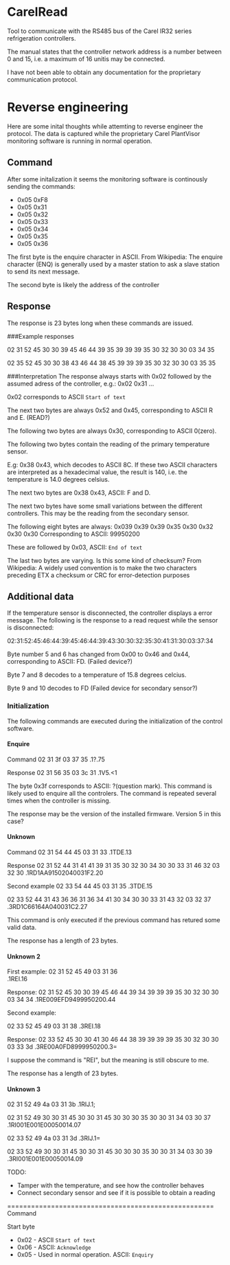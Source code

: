 # CarelRead
Tool to communicate with the RS485 bus of the Carel IR32 series refrigeration controllers.

The manual states that the controller network address is a number between 0 and 15, i.e. a maximum of 16 unitis may be connected.

I have not been able to obtain any documentation for the proprietary communication protocol.

# Reverse engineering

Here are some inital thoughts while attemting to reverse engineer the protocol. The data is captured while the proprietary Carel PlantVisor monitoring software is running in normal operation.


## Command
After some initalization it seems the monitoring software is continously sending the commands:
- 0x05 0xF8
- 0x05 0x31
- 0x05 0x32
- 0x05 0x33
- 0x05 0x34
- 0x05 0x35
- 0x05 0x36

The first byte is the enquire character in ASCII.
From Wikipedia: The enquire character (ENQ) is generally used by a master station to ask a
slave station to send its next message.

The second byte is likely the address of the controller

## Response

The response is 23 bytes long when these commands are issued.

###Example responses

02 31 52 45 30 30 39 45 46 44 39 35 39 39 39 35 30 32 30 30 03 34 35  

02 35 52 45 30 30 38 43 46 44 38 45 39 39 39 35 30 32 30 30 03 35 35

###Interpretation
The response always starts with 0x02 followed by the assumed adress of the
controller, e.g.:
0x02 0x31 ...

0x02 corresponds to ASCII `Start of text`

The next two bytes are always 0x52 and 0x45, corresponding to ASCII R and E. (READ?)

The following two bytes are always 0x30, corresponding to ASCII 0(zero).

The following two bytes contain the reading of the primary temperature sensor.

E.g: 0x38 0x43, which decodes to ASCII 8C. If these two ASCII characters are interpreted as a hexadecimal value, the result is 140, i.e. the temperature is 14.0 degrees celsius.

The next two bytes are 0x38 0x43, ASCII: F and D.

The next two bytes have some small variations between the different controllers. This may be the reading from the secondary sensor.


The following eight bytes are always:
0x039 0x39 0x39 0x35 0x30 0x32 0x30 0x30 Corresponding to ASCII: 99950200 

These are followed by 0x03, ASCII: `End of text` 

The last two bytes are varying. Is this some kind of checksum?
From Wikipedia: A widely used convention is to make the two characters preceding ETX a checksum
or CRC for error-detection purposes


## Additional data

If the temperature sensor is disconnected, the controller displays a error message. The following is the response to a read request while the sensor is disconnected:

02:31:52:45:46:44:39:45:46:44:39:43:30:30:32:35:30:41:31:30:03:37:34

Byte number 5 and 6 has changed from 0x00 to 0x46 and 0x44, corresponding to ASCII: FD. (Failed device?)

Byte 7 and 8 decodes to a temperature of 15.8 degrees celcius.

Byte 9 and 10 decodes to FD (Failed device for secondary sensor?)


### Initialization
The following commands are executed during the initialization of the control software.

#### Enquire
Command
02 31 3f 03 37 35
.1?.75          

Response
02 31 56 35 03 3c 31
.1V5.<1         

The byte 0x3f corresponds to ASCII: ?(question mark). This command is likely used to enquire all the controlers. The command is repeated several times when the controller is missing.

The response may be the version of the installed firmware. Version 5 in this case?

#### Unknown
Command
02 31 54 44 45 03 31 33
.1TDE.13 

Response
02 31 52 44 31 41 41 39 31 35 30 32 30 34 30 30 33 31 46 32 03 32 30
.1RD1AA91502040031F2.20

	
Second example
02 33 54 44 45 03 31 35
.3TDE.15

02 33 52 44 31 43 36 36 31 36 34 41 30 34 30 30 33 31 43 32 03 32 37
.3RD1C66164A040031C2.27         


This command is only executed if the previous command has retured some valid data.

The response has a length of 23 bytes.

#### Unknown 2

First example:
02 31 52 45 49 03 31 36                           
.1REI.16

Response:
02 31 52 45 30 30 39 45 46 44 39 34 39 39 39 35 30 32 30 30 03 34 34
.1RE009EFD9499950200.44

Second example:

02 33 52 45 49 03 31 38
.3REI.18        

Response:
02 33 52 45 30 30 41 30 46 44 38 39 39 39 39 35 30 32 30 30 03 33 3d
.3RE00A0FD8999950200.3=

I suppose the command is "REI", but the meaning is still obscure to me.

The response has a length of 23 bytes.


#### Unknown 3

02 31 52 49 4a 03 31 3b
.1RIJ.1;

02 31 52 49 30 30 31 45 30 30 31 45 30 30 30 35 30 30 31 34 03 30 37
.1RI001E001E00050014.07         


02 33 52 49 4a 03 31 3d
.3RIJ.1=

02 33 52 49 30 30 31 45 30 30 31 45 30 30 30 35 30 30 31 34 03 30 39
.3RI001E001E00050014.09




TODO:
- Tamper with the temperature, and see how the controller behaves
- Connect secondary sensor and see if it is possible to obtain a reading

====================================================
Command

Start byte
- 0x02 - ASCII `Start of text`
- 0x06 - ASCII: `Acknowledge`
- 0x05 - Used in normal operation. ASCII: `Enquiry`
